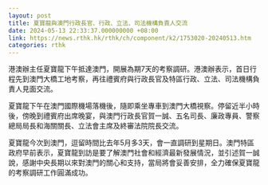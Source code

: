 ```yaml
---
layout: post
title: 夏寶龍與澳門行政長官、行政、立法、司法機構負責人交流
date: 2024-05-13 22:33:37.000000000 +08:00
link: https://news.rthk.hk/rthk/ch/component/k2/1753020-20240513.htm
categories: rthk
---
```


港澳辦主任夏寶龍下午抵達澳門，開展為期7天的考察調研。港澳辦表示，首日行程先到澳門大橋工地考察，再往禮賓府與行政長官及特區行政、立法、司法機構負責人見面交流。

夏寶龍下午在澳門國際機場落機後，隨即乘坐專車到澳門大橋視察。停留近半小時後，傍晚到禮賓府出席晚宴，與澳門行政長官賀一誠、五名司長、廉政專員、警察總局局長和海關關長、立法會主席及終審法院院長交流。

夏寶龍今次到澳門，逗留時間比去年5月多3天，會一直調研到星期日。澳門特區政府早前表示，夏寶龍到訪是要了解澳門社會和經濟最新發展情況，並引述賀一誠說，感謝中央長期以來對澳門的關心和支持，當局將會妥善安排，全力確保夏寶龍的考察調研工作圓滿成功。
